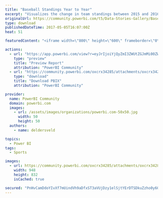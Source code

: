 ```yaml
---
title: "Baseball Standings Year to Year"
excerpt: "Visualizes the change in team standings between 2015 and 2016 for Major League Baseball's American League Central division. This visualization"
originalUrl: https://community.powerbi.com/t5/Data-Stories-Gallery/Baseball-Standings-Year-to-Year/m-p/170678
type: download
publishedDateTime: 2017-05-05T16:07:00Z
heat: 51

featuredContent: "<iframe width=\"800\" height=\"600\" frameborder=\"0\" src=\"https://app.powerbi.com/view?r=eyJrIjoiYjQyZmI3ZWUtZGJmMi00ZWQ5LTkzZjUtMWIwMTBhNzBhNDZkIiwidCI6IjRlZmE3NzhmLTVmNmMtNDAxZS04OGFmLWNmMTliZDA5ZDE0OCIsImMiOjN9\"></iframe>"

actions:
  - url: "https://app.powerbi.com/view?r=eyJrIjoiYjQyZmI3ZWUtZGJmMi00ZWQ5LTkzZjUtMWIwMTBhNzBhNDZkIiwidCI6IjRlZmE3NzhmLTVmNmMtNDAxZS04OGFmLWNmMTliZDA5ZDE0OCIsImMiOjN9"
    type: "preview"
    title: "Preview Report"
    attribution: "PowerBI Community"
  - url: "https://community.powerbi.com/oxcrx34285/attachments/oxcrx34285/DataStoriesGallery/838/2/Curve%20-%20MLB%20Standings.pbix"
    type: "download"
    title: "Download PBIX"
    attribution: "PowerBI Community"

provider:
  name: PowerBI Community
  domain: powerbi.com
  images:
    - url: /assets/images/organizations/powerbi.com-50x50.jpg
      width: 50
      height: 50
  authors:
    - name: deldersveld

topics:
  - Power BI
tags:
  - Sports

images:
  - url: https://community.powerbi.com/oxcrx34285/attachments/oxcrx34285/DataStoriesGallery/838/1/Baseball%20Standings.PNG
    width: 948
    height: 832
    isCached: true

secured: "PnHvCamDdoYIvXf7mUindVh9aDfxST3aVUjDzy1elSjtYErDTSDkuZzho0y6OKRzZY8ZlZ8McxQPrkHZt+G5CkYjnBYh8NuQzTDAew0NzJpkKgx8ABQLTTkEIjIHe1XDTD4pX9fjNGpFLkcL2PNlQjfmbwkeJlcYEzkDnl6wBDzxQjMvkLEFJ5oR1BeZ5TAcf1ttc6jFvo72ibkiG2fbIRS5ENpIIlULH5BAmQmIN6Rf/6UddPbeAgbxPJ69+sA3aB/2zc16qmKfz/J0wajOpuqIxnQXsaNbQxqa0DD6nzoFlnWDUWes+g9TwcoT/2sf3vGZb+Z9EZYNbo3SW47HNCuJEVj7gM3/qvFMzp2ywmrFE/0b8EXf33z56iC9DdAKwUlJhWM5mq/YEzEW0UD49fwBWYaQH0dmQmKrm8CoXYI=;3RyBFFXJV+82dtfzZz7QeA=="
---
```


